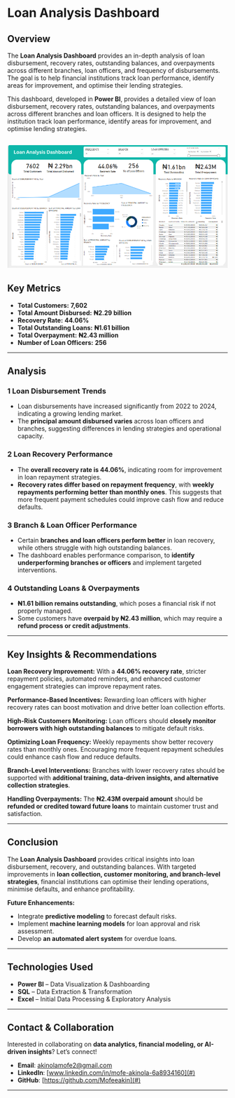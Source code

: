 # Loan Analysis Dashboard  

## Overview  
The **Loan Analysis Dashboard** provides an in-depth analysis of loan disbursement, recovery rates, outstanding balances, and overpayments across different branches, loan officers, and frequency of disbursements. The goal is to help financial institutions track loan performance, identify areas for improvement, and optimise their lending strategies.


This dashboard, developed in **Power BI**, provides a detailed view of loan disbursement, recovery rates, outstanding balances, and overpayments across different branches and loan officers. It is designed to help the institution track loan performance, identify areas for improvement, and optimise lending strategies.

![Energy Dashboard.png](https://github.com/Mofeeakin/Loan-Analysis/blob/8193ecb6112076e538a64b3fa53e6caa21bc3294/Loan%20Analysis%20Dashboard.png)
---

## Key Metrics  
- **Total Customers:** **7,602**  
- **Total Amount Disbursed:** **₦2.29 billion**  
- **Recovery Rate:** **44.06%**  
- **Total Outstanding Loans:** **₦1.61 billion**  
- **Total Overpayment:** **₦2.43 million**  
- **Number of Loan Officers:** **256**  

---

## Analysis  

### 1️ **Loan Disbursement Trends**  
- Loan disbursements have increased significantly from 2022 to 2024, indicating a growing lending market.
- The **principal amount disbursed varies** across loan officers and branches, suggesting differences in lending strategies and operational capacity.    

### 2️ **Loan Recovery Performance**  
- The **overall recovery rate is 44.06%**, indicating room for improvement in loan repayment strategies.
- **Recovery rates differ based on repayment frequency**, with **weekly repayments performing better than monthly ones**. This suggests that more frequent payment schedules could improve cash flow and reduce defaults.
  
### 3️ **Branch & Loan Officer Performance**  
- Certain **branches and loan officers perform better** in loan recovery, while others struggle with high outstanding balances.  
- The dashboard enables performance comparison, to **identify underperforming branches or officers** and implement targeted interventions.  

### 4️ **Outstanding Loans & Overpayments**  
- **₦1.61 billion remains outstanding**, which poses a financial risk if not properly managed.  
- Some customers have **overpaid by ₦2.43 million**, which may require a **refund process or credit adjustments**.  

---

## Key Insights & Recommendations  

 **Loan Recovery Improvement:** With a **44.06% recovery rate**, stricter repayment policies, automated reminders, and enhanced customer engagement strategies can improve repayment rates.  

 **Performance-Based Incentives:** Rewarding loan officers with higher recovery rates can boost motivation and drive better loan collection efforts.  

 **High-Risk Customers Monitoring:** Loan officers should **closely monitor borrowers with high outstanding balances** to mitigate default risks.  

 **Optimizing Loan Frequency:** Weekly repayments show better recovery rates than monthly ones. Encouraging more frequent repayment schedules could enhance cash flow and reduce defaults.  

 **Branch-Level Interventions:** Branches with lower recovery rates should be supported with **additional training, data-driven insights, and alternative collection strategies**.  

 **Handling Overpayments:** The **₦2.43M overpaid amount** should be **refunded or credited toward future loans** to maintain customer trust and satisfaction.  

---

## Conclusion  

The **Loan Analysis Dashboard** provides critical insights into loan disbursement, recovery, and outstanding balances. With targeted improvements in **loan collection, customer monitoring, and branch-level strategies**, financial institutions can optimise their lending operations, minimise defaults, and enhance profitability.  

**Future Enhancements:**  
- Integrate **predictive modeling** to forecast default risks.  
- Implement **machine learning models** for loan approval and risk assessment.  
- Develop **an automated alert system** for overdue loans.  

---

## Technologies Used  
- **Power BI** – Data Visualization & Dashboarding  
- **SQL** – Data Extraction & Transformation  
- **Excel** – Initial Data Processing & Exploratory Analysis  

---

## Contact & Collaboration  

Interested in collaborating on **data analytics, financial modeling, or AI-driven insights**? Let’s connect!  

- **Email**: [akinolamofe2@gmail.com](mailto:akinolamofe2@gmail.com)  
- **LinkedIn**: [www.linkedin.com/in/mofe-akinola-6a8934160](#)  
- **GitHub**: [https://github.com/Mofeeakin](#)  

---

